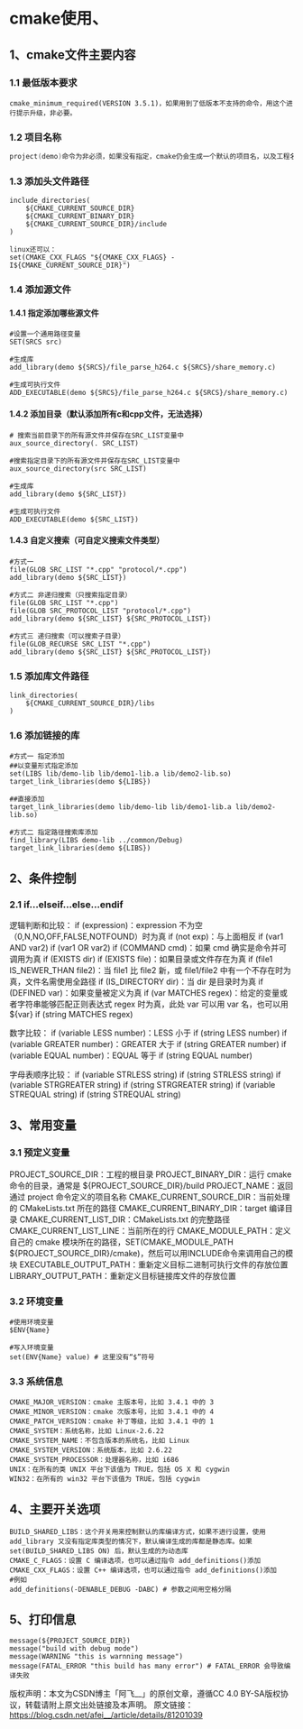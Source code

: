 # cmake使用、

## 1、cmake文件主要内容

### 1.1 最低版本要求

```
cmake_minimum_required(VERSION 3.5.1)，如果用到了低版本不支持的命令，用这个进行提示升级，非必要。
```



### 1.2 项目名称

```c
project(demo)命令为非必须，如果没有指定，cmake仍会生成一个默认的项目名，以及工程名对应的PROJECT_NAME、CMAKE_PROJECT_NAME、PROJECT_SOURCE_DIR、PROJECT_BINARY_DIR等，但是VERSION、DESCRIPTION、HOMEPAGEURL不会被赋值，LANGUAGES不指定会存在一个默认语言C和CXX。
```



### 1.3 添加头文件路径

```
include_directories(
    ${CMAKE_CURRENT_SOURCE_DIR}
    ${CMAKE_CURRENT_BINARY_DIR}
    ${CMAKE_CURRENT_SOURCE_DIR}/include
)

linux还可以：
set(CMAKE_CXX_FLAGS "${CMAKE_CXX_FLAGS} -I${CMAKE_CURRENT_SOURCE_DIR}")
```



### 1.4 添加源文件

#### 1.4.1 指定添加哪些源文件

```
#设置一个通用路径变量
SET(SRCS src)

#生成库
add_library(demo ${SRCS}/file_parse_h264.c ${SRCS}/share_memory.c)

#生成可执行文件
ADD_EXECUTABLE(demo ${SRCS}/file_parse_h264.c ${SRCS}/share_memory.c)
```



#### 1.4.2 添加目录（默认添加所有c和cpp文件，无法选择）

```
# 搜索当前目录下的所有源文件并保存在SRC_LIST变量中
aux_source_directory(. SRC_LIST) 

#搜索指定目录下的所有源文件并保存在SRC_LIST变量中
aux_source_directory(src SRC_LIST)

#生成库
add_library(demo ${SRC_LIST})

#生成可执行文件
ADD_EXECUTABLE(demo ${SRC_LIST})
```



#### 1.4.3 自定义搜索（可自定义搜索文件类型）

```
#方式一
file(GLOB SRC_LIST "*.cpp" "protocol/*.cpp")
add_library(demo ${SRC_LIST})

#方式二 非递归搜索（只搜索指定目录）
file(GLOB SRC_LIST "*.cpp")
file(GLOB SRC_PROTOCOL_LIST "protocol/*.cpp")
add_library(demo ${SRC_LIST} ${SRC_PROTOCOL_LIST})

#方式三 递归搜索（可以搜索子目录）
file(GLOB_RECURSE SRC_LIST "*.cpp") 
add_library(demo ${SRC_LIST} ${SRC_PROTOCOL_LIST})
```



### 1.5 添加库文件路径

```
link_directories(
    ${CMAKE_CURRENT_SOURCE_DIR}/libs
)
```



### 1.6 添加链接的库

```
#方式一 指定添加
##以变量形式指定添加
set(LIBS lib/demo-lib lib/demo1-lib.a lib/demo2-lib.so)
target_link_libraries(demo ${LIBS})

##直接添加
target_link_libraries(demo lib/demo-lib lib/demo1-lib.a lib/demo2-lib.so)

#方式二 指定路径搜索库添加
find_library(LIBS demo-lib ../common/Debug)
target_link_libraries(demo ${LIBS})
```



## 2、条件控制

### 2.1 if…elseif…else…endif

逻辑判断和比较：
if (expression)：expression 不为空（0,N,NO,OFF,FALSE,NOTFOUND）时为真
if (not exp)：与上面相反
if (var1 AND var2)
if (var1 OR var2)
if (COMMAND cmd)：如果 cmd 确实是命令并可调用为真
if (EXISTS dir) if (EXISTS file)：如果目录或文件存在为真
if (file1 IS_NEWER_THAN file2)：当 file1 比 file2 新，或 file1/file2 中有一个不存在时为真，文件名需使用全路径
if (IS_DIRECTORY dir)：当 dir 是目录时为真
if (DEFINED var)：如果变量被定义为真
if (var MATCHES regex)：给定的变量或者字符串能够匹配正则表达式 regex 时为真，此处 var 可以用 var 名，也可以用 ${var}
if (string MATCHES regex)

数字比较：
if (variable LESS number)：LESS 小于
if (string LESS number)
if (variable GREATER number)：GREATER 大于
if (string GREATER number)
if (variable EQUAL number)：EQUAL 等于
if (string EQUAL number)

字母表顺序比较：
if (variable STRLESS string)
if (string STRLESS string)
if (variable STRGREATER string)
if (string STRGREATER string)
if (variable STREQUAL string)
if (string STREQUAL string)

## 3、常用变量

### 3.1 预定义变量

PROJECT_SOURCE_DIR：工程的根目录
PROJECT_BINARY_DIR：运行 cmake 命令的目录，通常是 ${PROJECT_SOURCE_DIR}/build
PROJECT_NAME：返回通过 project 命令定义的项目名称
CMAKE_CURRENT_SOURCE_DIR：当前处理的 CMakeLists.txt 所在的路径
CMAKE_CURRENT_BINARY_DIR：target 编译目录
CMAKE_CURRENT_LIST_DIR：CMakeLists.txt 的完整路径
CMAKE_CURRENT_LIST_LINE：当前所在的行
CMAKE_MODULE_PATH：定义自己的 cmake 模块所在的路径，SET(CMAKE_MODULE_PATH ${PROJECT_SOURCE_DIR}/cmake)，然后可以用INCLUDE命令来调用自己的模块
EXECUTABLE_OUTPUT_PATH：重新定义目标二进制可执行文件的存放位置
LIBRARY_OUTPUT_PATH：重新定义目标链接库文件的存放位置

### 3.2 环境变量

```
#使用环境变量
$ENV{Name}

#写入环境变量
set(ENV{Name} value) # 这里没有“$”符号
```



### 3.3 系统信息

```
CMAKE_MAJOR_VERSION：cmake 主版本号，比如 3.4.1 中的 3
CMAKE_MINOR_VERSION：cmake 次版本号，比如 3.4.1 中的 4
CMAKE_PATCH_VERSION：cmake 补丁等级，比如 3.4.1 中的 1
CMAKE_SYSTEM：系统名称，比如 Linux-2.6.22
CMAKE_SYSTEM_NAME：不包含版本的系统名，比如 Linux
CMAKE_SYSTEM_VERSION：系统版本，比如 2.6.22
CMAKE_SYSTEM_PROCESSOR：处理器名称，比如 i686
UNIX：在所有的类 UNIX 平台下该值为 TRUE，包括 OS X 和 cygwin
WIN32：在所有的 win32 平台下该值为 TRUE，包括 cygwin
```



## 4、主要开关选项

```
BUILD_SHARED_LIBS：这个开关用来控制默认的库编译方式，如果不进行设置，使用 add_library 又没有指定库类型的情况下，默认编译生成的库都是静态库。如果 set(BUILD_SHARED_LIBS ON) 后，默认生成的为动态库
CMAKE_C_FLAGS：设置 C 编译选项，也可以通过指令 add_definitions()添加
CMAKE_CXX_FLAGS：设置 C++ 编译选项，也可以通过指令 add_definitions()添加
#例如
add_definitions(-DENABLE_DEBUG -DABC) # 参数之间用空格分隔
```



## 5、打印信息

```
message(${PROJECT_SOURCE_DIR})
message("build with debug mode")
message(WARNING "this is warnning message")
message(FATAL_ERROR "this build has many error") # FATAL_ERROR 会导致编译失败
```



版权声明：本文为CSDN博主「阿飞__」的原创文章，遵循CC 4.0 BY-SA版权协议，转载请附上原文出处链接及本声明。
原文链接：https://blog.csdn.net/afei__/article/details/81201039